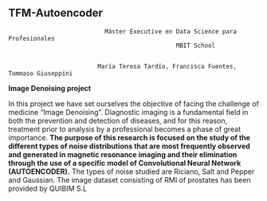 ## TFM-Autoencoder


                               Máster Executive en Data Science para Profesionales
                                                   MBIT School
                                                   
                                                   
                             María Teresa Tardío, Francisca Fuentes, Tommaso Giuseppini

 
 
**Image Denoising project**

In this project we have set ourselves the objective of facing the challenge of medicine “Image Denoising”. Diagnostic imaging is a fundamental field in both the prevention and detection of diseases, and for this reason, treatment prior to analysis by a professional becomes a phase of great importance. **The purpose of this research is focused on the study of the different types of noise distributions that are most frequently observed and generated in magnetic resonance imaging and their elimination through the use of a specific model of Convolutional Neural Network (AUTOENCODER).** The types of noise studied are Riciano, Salt and Pepper and Gaussian. The image dataset consisting of RMI of prostates has been provided by QUIBIM S.L



